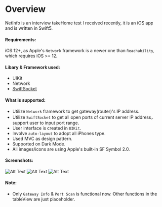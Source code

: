 # Overview
NetInfo is an interview takeHome test I received recently, it is an iOS app and is written in Swift5.


#### Requirements: 
iOS 12+, as Apple's `Network` framework is a newer one than `Reachability`, which requires iOS >= 12.

#### Libary & Framework used:
- UIKit
- Network
- [SwiftSocket](https://github.com/swiftsocket/SwiftSocket)

  
#### What is supported:
- Utilize `Network` framework to get gateway(router)'s IP address.
- Utilize `SwiftSocket` to get all open ports of current server IP address，support user to input port range.
- User interface is created in `UIKit`.
- Involve `auto-layout` to adopt all iPhones type.
- Used MVC as design pattern.
- Supported on Dark Mode.
- All images/icons are using Apple's built-in SF Symbol 2.0.


#### Screenshots:
![Alt Text](https://img9.doubanio.com/view/photo/l/uBK3sndLDGO4hBgIpNRxYA/46200905/x2623106626.jpg)
![Alt Text](https://img9.doubanio.com/view/photo/l/ahQhP3-ucVdBQ_xDo2uODQ/46200905/x2623106625.jpg)
![Alt Text](https://img9.doubanio.com/view/photo/l/kzvdx8VuwxbR9-J7atDgjA/46200905/x2623106624.jpg)

#### Note:
- Only `Gateway Info` & `Port Scan` is functional now. Other functions in the tableView are just placeholder.

